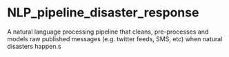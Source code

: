 # NLP_pipeline_disaster_response
A natural language processing pipeline that cleans, pre-processes and models raw published messages (e.g. twitter feeds, SMS, etc) when natural disasters happen.s
